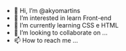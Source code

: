 - 👋 Hi, I’m @akyomartins
- 👀 I’m interested in learn Front-end
- 🌱 I’m currently learning CSS e HTML
- 💞️ I’m looking to collaborate on ...
- 📫 How to reach me ...

<!---
akyomartins/akyomartins is a ✨ special ✨ repository because its `README.md` (this file) appears on your GitHub profile.
You can click the Preview link to take a look at your changes.
--->
